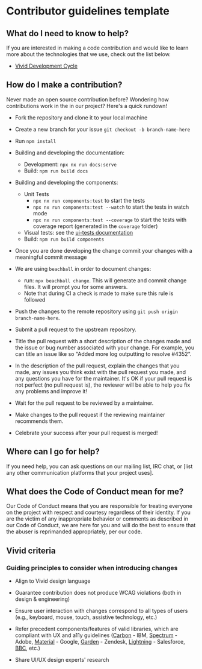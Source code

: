 # Contributor guidelines template

## What do I need to know to help?

If you are interested in making a code contribution and would like to learn more about the technologies that we use, check out the list below.

- [Vivid Development Cycle](../docs/development.md)

## How do I make a contribution?

Never made an open source contribution before? Wondering how contributions work in the in our project? Here's a quick rundown!

* Fork the repository and clone it to your local machine

* Create a new branch for your issue `git checkout -b branch-name-here`

* Run `npm install`

* Building and developing the documentation:
    * Development: `npx nx run docs:serve`
    * Build: `npm run build docs`

* Building and developing the components:
    * Unit Tests
        * `npx nx run components:test` to start the tests
        * `npx nx run components:test --watch` to start the tests in watch mode
        * `npx nx run components:test --coverage` to start the tests with coverage report (generated in the `coverage` folder)
    * Visual tests: see the [ui-tests documentation](ui-tests/readme.md)
    * Build: `npm run build components`

* Once you are done developing the change commit your changes with a meaningful commit message

* We are using `beachball` in order to document changes:
    * run: `npx beachball change`. This will generate and commit change files. It will prompt you for some answers.
    * Note that during CI a check is made to make sure this rule is followed

* Push the changes to the remote repository using `git push origin branch-name-here`.

* Submit a pull request to the upstream repository.

* Title the pull request with a short description of the changes made and the issue or bug number associated with your change. For example, you can title an issue like so "Added more log outputting to resolve #4352".

* In the description of the pull request, explain the changes that you made, any issues you think exist with the pull request you made, and any questions you have for the maintainer. It's OK if your pull request is not perfect (no pull request is), the reviewer will be able to help you fix any problems and improve it!

* Wait for the pull request to be reviewed by a maintainer.

* Make changes to the pull request if the reviewing maintainer recommends them.

* Celebrate your success after your pull request is merged!

## Where can I go for help?

If you need help, you can ask questions on our mailing list, IRC chat, or [list any other communication platforms that your project uses].

## What does the Code of Conduct mean for me?

Our Code of Conduct means that you are responsible for treating everyone on the project with respect and courtesy regardless of their identity. If you are the victim of any inappropriate behavior or comments as described in our Code of Conduct, we are here for you and will do the best to ensure that the abuser is reprimanded appropriately, per our code.

## Vivid criteria

### Guiding principles to consider when introducing changes

* Align to Vivid design language

* Guarantee contribution does not produce WCAG violations (both in design & engineering)

* Ensure user interaction with changes correspond to all types of users (e.g., keyboard, mouse, touch, assistive technology, etc.)

* Refer precedent components/features of valid libraries, which are compliant with UX and a11y guidelines ([Carbon](https://www.carbondesignsystem.com/components/overview/) - IBM, [Spectrum](https://spectrum.adobe.com/) - Adobe, [Material](https://material.io/components?platform=web) - Google, [Garden](https://garden.zendesk.com/) - Zendesk, [Lightning](https://www.lightningdesignsystem.com/) - Salesforce, [BBC](https://www.bbc.co.uk/gel/guidelines/category/design-patterns), etc.)

* Share UI/UX design experts' research
